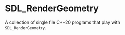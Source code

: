 # SDL_RenderGeometry

A collection of single file C++20 programs that play with `SDL_RenderGeometry`.
